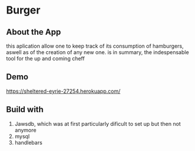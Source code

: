 # Burger

## About the App
this aplication allow one to keep track of its consumption of hamburgers, aswell as of the creation of any new one.
is in summary, the indespensable tool for the up and coming cheff

## Demo
https://sheltered-eyrie-27254.herokuapp.com/

## Build with

1. Jawsdb, which was at first particularly dificult to set up but then not anymore
2. mysql
3. handlebars


